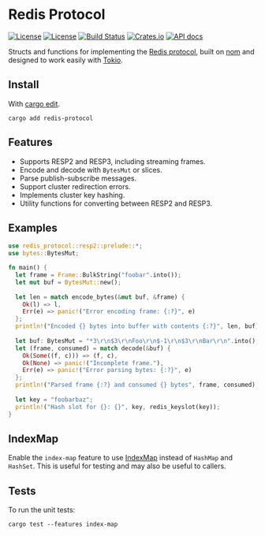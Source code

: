 Redis Protocol
==============

[![License](https://img.shields.io/badge/license-MIT-blue.svg)](https://opensource.org/licenses/MIT)
[![License](https://img.shields.io/badge/License-Apache%202.0-blue.svg)](https://opensource.org/licenses/Apache-2.0)
[![Build Status](https://travis-ci.com/aembke/redis-protocol.rs.svg?branch=main)](https://travis-ci.com/aembke/redis-protocol.rs)
[![Crates.io](https://img.shields.io/crates/v/redis-protocol.svg)](https://crates.io/crates/redis-protocol)
[![API docs](https://docs.rs/redis-protocol/badge.svg)](https://docs.rs/redis-protocol)

Structs and functions for implementing the [Redis protocol](https://redis.io/topics/protocol), built on [nom](https://github.com/Geal/nom) and designed to work easily with [Tokio](https://github.com/tokio-rs/tokio).

## Install

With [cargo edit](https://github.com/killercup/cargo-edit).

```
cargo add redis-protocol
```

## Features

* Supports RESP2 and RESP3, including streaming frames.
* Encode and decode with `BytesMut` or slices.
* Parse publish-subscribe messages.
* Support cluster redirection errors.
* Implements cluster key hashing.
* Utility functions for converting between RESP2 and RESP3.

## Examples

```rust
use redis_protocol::resp2::prelude::*;
use bytes::BytesMut;

fn main() {
  let frame = Frame::BulkString("foobar".into());
  let mut buf = BytesMut::new();
  
  let len = match encode_bytes(&mut buf, &frame) {
    Ok(l) => l,
    Err(e) => panic!("Error encoding frame: {:?}", e)
  };
  println!("Encoded {} bytes into buffer with contents {:?}", len, buf);
  
  let buf: BytesMut = "*3\r\n$3\r\nFoo\r\n$-1\r\n$3\r\nBar\r\n".into();
  let (frame, consumed) = match decode(&buf) {
    Ok(Some((f, c))) => (f, c),
    Ok(None) => panic!("Incomplete frame."),
    Err(e) => panic!("Error parsing bytes: {:?}", e)
  };
  println!("Parsed frame {:?} and consumed {} bytes", frame, consumed);
  
  let key = "foobarbaz";
  println!("Hash slot for {}: {}", key, redis_keyslot(key));
}
```

## IndexMap

Enable the `index-map` feature to use [IndexMap](https://crates.io/crates/indexmap) instead of `HashMap` and `HashSet`. This is useful for testing and may also be useful to callers.

## Tests

To run the unit tests:

```
cargo test --features index-map
```
